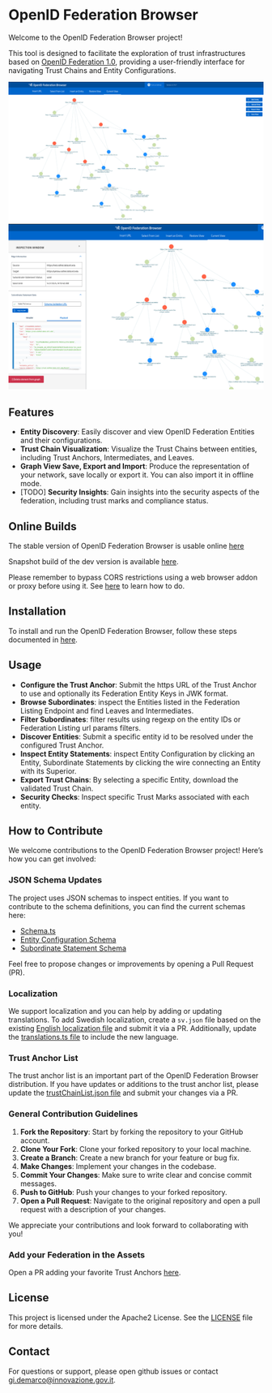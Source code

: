 # OpenID Federation Browser

Welcome to the OpenID Federation Browser project!

This tool is designed to facilitate the exploration of trust infrastructures based on [OpenID Federation 1.0](https://openid.net/specs/openid-federation-1_0.html),
providing a user-friendly interface for navigating Trust Chains and Entity Configurations.

<img src="images/interop-event.png" width="768">

<img src="images/inspect-subordinate-statement.png" width="768">

## Features

- **Entity Discovery**: Easily discover and view OpenID Federation Entities and their configurations.
- **Trust Chain Visualization**: Visualize the Trust Chains between entities, including Trust Anchors, Intermediates, and Leaves.
- **Graph View Save, Export and Import**: Produce the representation of your network, save locally or export it. You can also import it in offline mode.
- [TODO] **Security Insights**: Gain insights into the security aspects of the federation, including trust marks and compliance status.

## Online Builds

The stable version of OpenID Federation Browser is usable online [here](https://italia.github.io/openid-federation-browser/main)

Snapshot build of the dev version is available [here](https://italia.github.io/openid-federation-browser/dev/).

Please remember to bypass CORS restrictions using a web browser addon or proxy before using it. See [here](https://github.com/italia/openid-federation-browser/blob/main/SETUP.md#cors-restriction) to learn how to do.

## Installation

To install and run the OpenID Federation Browser, follow these steps documented in [here](SETUP.md).

## Usage

- **Configure the Trust Anchor**: Submit the https URL of the Trust Anchor to use and optionally its Federation Entity Keys in JWK format.
- **Browse Subordinates**: inspect the Entities listed in the Federation Listing Endpoint and find Leaves and Intermediates.
- **Filter Subordinates**: filter results using regexp on the entity IDs or Federation Listing url params filters.
- **Discover Entities**: Submit a specific entity id to be resolved under the configured Trust Anchor.
- **Inspect Entity Statements**: inspect Entity Configuration by clicking an Entity, Subordinate Statements by clicking the wire connecting an Entity with its Superior.
- **Export Trust Chains**: By selecting a specific Entity, download the validated Trust Chain.
- **Security Checks**: Inspect specific Trust Marks associated with each entity.

## How to Contribute

We welcome contributions to the OpenID Federation Browser project! Here’s how you can get involved:

### JSON Schema Updates

The project uses JSON schemas to inspect entities. If you want to contribute to the schema definitions, you can find the current schemas here:

- [Schema.ts](https://github.com/italia/openid-federation-browser/blob/db5efe73ca4ae0ae8c8a1189e1c415718c9357d4/src/lib/openid-federation/schema.ts#L4)
- [Entity Configuration Schema](https://github.com/italia/openid-federation-browser/blob/db5efe73ca4ae0ae8c8a1189e1c415718c9357d4/src/lib/openid-federation/schemas/entityConfiguration.schema.json#L4)
- [Subordinate Statement Schema](https://github.com/italia/openid-federation-browser/blob/db5efe73ca4ae0ae8c8a1189e1c415718c9357d4/src/lib/openid-federation/schemas/subordinateStatement.schema.json#L4)

Feel free to propose changes or improvements by opening a Pull Request (PR).

### Localization

We support localization and you can help by adding or updating translations. To add Swedish localization, create a `sv.json` file based on the existing [English localization file](https://github.com/italia/openid-federation-browser/blob/db5efe73ca4ae0ae8c8a1189e1c415718c9357d4/src/assets/localization/en.json#L4) and submit it via a PR. Additionally, update the [translations.ts file](https://github.com/italia/openid-federation-browser/blob/db5efe73ca4ae0ae8c8a1189e1c415718c9357d4/src/lib/translations.ts#L4) to include the new language.

### Trust Anchor List

The trust anchor list is an important part of the OpenID Federation Browser distribution. If you have updates or additions to the trust anchor list, please update the [trustChainList.json file](https://github.com/italia/openid-federation-browser/blob/db5efe73ca4ae0ae8c8a1189e1c415718c9357d4/src/assets/trustChainList.json#L4) and submit your changes via a PR.

### General Contribution Guidelines

1. **Fork the Repository**: Start by forking the repository to your GitHub account.
2. **Clone Your Fork**: Clone your forked repository to your local machine.
3. **Create a Branch**: Create a new branch for your feature or bug fix.
4. **Make Changes**: Implement your changes in the codebase.
5. **Commit Your Changes**: Make sure to write clear and concise commit messages.
6. **Push to GitHub**: Push your changes to your forked repository.
7. **Open a Pull Request**: Navigate to the original repository and open a pull request with a description of your changes. 

We appreciate your contributions and look forward to collaborating with you!

### Add your Federation in the Assets

Open a PR adding your favorite Trust Anchors [here](src/assets/trustChainList.json).

## License

This project is licensed under the Apache2 License. See the [LICENSE](LICENSE) file for more details.

## Contact

For questions or support, please open github issues or contact [gi.demarco@innovazione.gov.it](mailto:gi.demarco@innovazione.gov.it).

